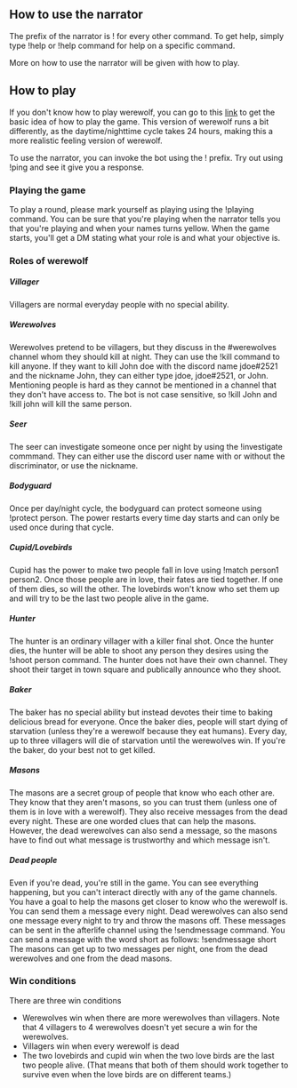 ## How to use the narrator
The prefix of the narrator is ! for every other command. 
To get help, simply type !help or !help command for help on a specific command. 

More on how to use the narrator will be given with how to play.

## How to play

If you don't know how to play werewolf, you can go to this [link](https://www.playwerewolf.co/rules) to get the basic idea of how to play the game.
This version of werewolf runs a bit differently, as the daytime/nighttime cycle takes 24 hours, making this a more realistic feeling version of werewolf.

To use the narrator, you can invoke the bot using the ! prefix. Try out using !ping and see it give you a response. 

### Playing the game
To play a round, please mark yourself as playing using the !playing command. You can be sure that you're playing when the narrator tells you that you're playing
and when your names turns yellow. When the game starts, you'll get a DM stating what your role is and what your objective is. 

### Roles of werewolf

##### Villager
Villagers are normal everyday people with no special ability.

##### Werewolves
Werewolves pretend to be villagers, but they discuss in the #werewolves channel whom they should kill at night. They can use the !kill command to kill anyone.
If they want to kill John doe with the discord name jdoe#2521 and the nickname John, they can either type jdoe, jdoe#2521, or John. Mentioning people is hard as they cannot be mentioned in a channel that they don't have access to.
The bot is not case sensitive, so !kill John and !kill john will kill the same person.

##### Seer
The seer can investigate someone once per night by using the !investigate commmand. They can either use the discord user name with or without the discriminator, or use the nickname. 

##### Bodyguard
Once per day/night cycle, the bodyguard can protect someone using !protect person. The power restarts every time day starts and can only be used once during that cycle.

##### Cupid/Lovebirds
Cupid has the power to make two people fall in love using !match person1 person2. Once those people are in love, their fates are tied together. 
If one of them dies, so will the other. The lovebirds won't know who set them up and will try to be the last two people alive in the game.

##### Hunter
The hunter is an ordinary villager with a killer final shot. Once the hunter dies, the hunter will be able to shoot any person they desires using the !shoot person command.
The hunter does not have their own channel. They shoot their target in town square and publically announce who they shoot. 

##### Baker
The baker has no special ability but instead devotes their time to baking delicious bread for everyone. Once the baker dies, people will start dying of starvation (unless they're a werewolf because they eat humans).
Every day, up to three villagers will die of starvation until the werewolves win. If you're the baker, do your best not to get killed.

##### Masons
The masons are a secret group of people that know who each other are. They know that they aren't masons, so you can trust them (unless one of them is in love with a werewolf). 
They also receive messages from the dead every night. These are one worded clues that can help the masons. However, the dead werewolves can also send a message, so the masons have to find out what message is trustworthy
and which message isn't. 

##### Dead people
Even if you're dead, you're still in the game. You can see everything happening, but you can't interact directly with any of the game channels. 
You have a goal to help the masons get closer to know who the werewolf is. You can send them a message every night. Dead werewolves can also send one message every night
to try and throw the masons off. These messages can be sent in the afterlife channel using the !sendmessage command. You can send a message with the word short as follows:
!sendmessage short
The masons can get up to two messages per night, one from the dead werewolves and one from the dead masons.  

### Win conditions
There are three win conditions
* Werewolves win when there are more werewolves than villagers. Note that 4 villagers to 4 werewolves doesn't yet secure a win for the werewolves.
* Villagers win when every werewolf is dead
* The two lovebirds and cupid win when the two love birds are the last two people alive. (That means that both of them should work together to survive even when the love birds are on different teams.)
